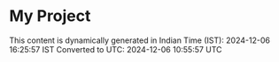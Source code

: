 # My Project

This content is dynamically generated in Indian Time (IST): 2024-12-06 16:25:57 IST
Converted to UTC: 2024-12-06 10:55:57 UTC
